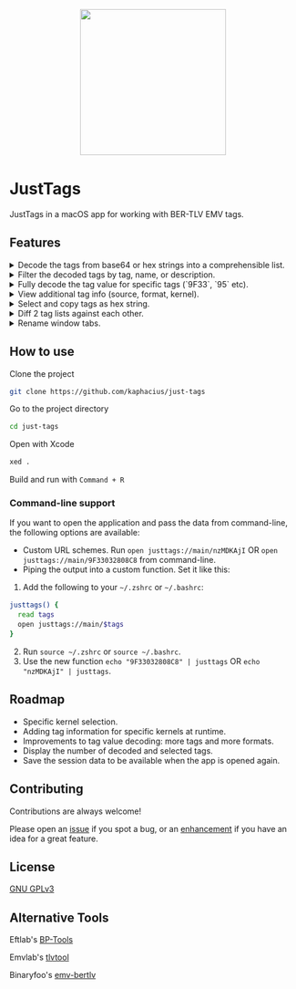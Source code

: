 <p align="center">
  <img width="256" height="256" src="https://github.com/kaphacius/just-tags/blob/main/JustTags/Resources/Assets.xcassets/AppIcon.appiconset/icon_512_256x2.png?raw=true">
</p>

# JustTags

JustTags in a macOS app for working with BER-TLV EMV tags.


## Features

<details><summary>Decode the tags from base64 or hex strings into a comprehensible list.</summary>
<p><img src="/Screenshots/00_parse.png?raw=true"></p></details>

<details><summary>Filter the decoded tags by tag, name, or description.</summary>
<p><img src="/Screenshots/01_filter.png?raw=true"></p></details>

<details><summary>Fully decode the tag value for specific tags (`9F33`, `95` etc).</summary>
<p><img src="/Screenshots/02_view.png?raw=true"></p></details>

<details><summary>View additional tag info (source, format, kernel).</summary>
<p><img src="/Screenshots/02_view.png?raw=true"></p></details>

<details><summary>Select and copy tags as hex string.</summary>
<p><img src="/Screenshots/03_copy.png?raw=true"></p></details>

<details><summary>Diff 2 tag lists against each other.</summary>
<p><img src="/Screenshots/04_diff.png?raw=true"></p></details>

<details><summary>Rename window tabs.</summary>
<p><img src="/Screenshots/05_rename_tab.png?raw=true"></p></details>

## How to use

Clone the project

```bash
git clone https://github.com/kaphacius/just-tags
```

Go to the project directory

```bash
cd just-tags
```

Open with Xcode

```bash
xed .
```

Build and run with `Command + R`

### Command-line support
If you want to open the application and pass the data from command-line, the following options are available:
- Custom URL schemes. Run `open justtags://main/nzMDKAjI` OR `open justtags://main/9F33032808C8` from command-line.
- Piping the output into a custom function. Set it like this:
1. Add the following to your `~/.zshrc` or `~/.bashrc`:
```bash
justtags() {
  read tags
  open justtags://main/$tags
}
```
2. Run `source ~/.zshrc` or `source ~/.bashrc`.
3. Use the new function `echo "9F33032808C8" | justtags` OR `echo "nzMDKAjI" | justtags`.

## Roadmap

- Specific kernel selection.
- Adding tag information for specific kernels at runtime.
- Improvements to tag value decoding: more tags and more formats.
- Display the number of decoded and selected tags.
- Save the session data to be available when the app is opened again.

## Contributing

Contributions are always welcome!

Please open an [issue](https://github.com/kaphacius/just-tags/issues/new?labels=bug&title=A+minor+bug) if you spot a bug, or an [enhancement](https://github.com/kaphacius/just-tags/issues/new?labels=enhancement&title=A+great+idea) if you have an idea for a great feature.

## License

[GNU GPLv3](https://choosealicense.com/licenses/gpl-3.0/)


## Alternative Tools

Eftlab's [BP-Tools](https://www.eftlab.com/bp-tools/)

Emvlab's [tlvtool](http://www.emvlab.org/tlvutils/)

Binaryfoo's [emv-bertlv](https://github.com/binaryfoo/emv-bertlv)
